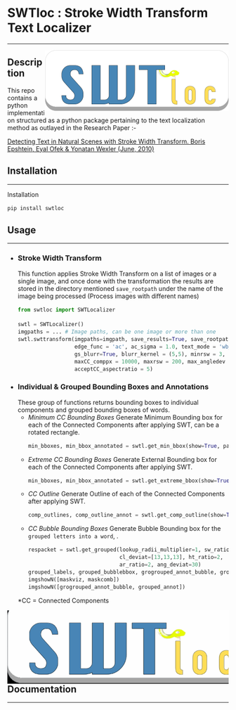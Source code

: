 # SWTloc : Stroke Width Transform Text Localizer
****
<img style="float: right;" src="swtloc/images/logo.png" height=139 width=418 align="right">


## Description

This repo contains a python implementation structured as a python package pertaining to the text localization method as outlayed in the Research Paper :- 

[Detecting Text in Natural Scenes with Stroke Width Transform.
Boris Epshtein, Eyal Ofek & Yonatan Wexler
(June, 2010)](https://www.microsoft.com/en-us/research/publication/detecting-text-in-natural-scenes-with-stroke-width-transform/)


## Installation
****
Installation 
```py
pip install swtloc
```


## Usage
****
- ### Stroke Width Transform
    This function applies Stroke Width Transform on a list of images or a single image, and once done with the transformation the results are stored in the directory mentioned `save_rootpath` under the name of the image being processed (Process images with different names)
    ```py
    from swtloc import SWTLocalizer
    
    swtl = SWTLocalizer()
    imgpaths = ... # Image paths, can be one image or more than one
    swtl.swttransform(imgpaths=imgpath, save_results=True, save_rootpath='swtres/',
                      edge_func = 'ac', ac_sigma = 1.0, text_mode = 'wb_bf',
                      gs_blurr=True, blurr_kernel = (5,5), minrsw = 3, 
                      maxCC_comppx = 10000, maxrsw = 200, max_angledev = np.pi/6, 
                      acceptCC_aspectratio = 5)

    ```
- ### Individual & Grouped Bounding Boxes and Annotations
    These group of functions returns bounding boxes to individual components and grouped bounding boxes of words.
    - *Minimum CC Bounding Boxes*
        Generate Minimum Bounding box for each of the Connected Components after applying SWT, can be a rotated rectangle.
        ```py
        min_bboxes, min_bbox_annotated = swtl.get_min_bbox(show=True, padding=10)
        ```
    - *Extreme CC Bounding Boxes*
        Generate External Bounding box for each of the Connected Components after applying SWT.
        ```py
        min_bboxes, min_bbox_annotated = swtl.get_extreme_bbox(show=True, padding=10)
        ```
    - *CC Outline*
        Generate Outline of each of the Connected Components after applying SWT.
        ```py
        comp_outlines, comp_outline_annot = swtl.get_comp_outline(show=True, padding=10)
        ```
    - *CC Bubble Bounding Boxes*
        Generate Bubble Bounding box for the `grouped letters into a word`, .
        ```py
        respacket = swtl.get_grouped(lookup_radii_multiplier=1, sw_ratio=2,
                                     cl_deviat=[13,13,13], ht_ratio=2, 
                                     ar_ratio=2, ang_deviat=30)
        grouped_labels, grouped_bubblebbox, grogrouped_annot_bubble, grouped_annot, maskviz, maskcomb  = respacket
        imgshowN([maskviz, maskcomb])
        imgshowN([grogrouped_annot_bubble, grouped_annot])
        ```
    *CC = Connected Components


<img style="float: right;" src="swtloc/images/logo.gif" align="centre">

## Documentation
****




